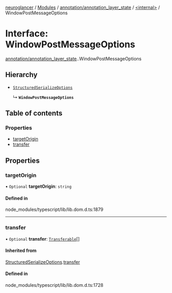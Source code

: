 [neuroglancer](../README.md) / [Modules](../modules.md) / [annotation/annotation\_layer\_state](../modules/annotation_annotation_layer_state.md) / [<internal\>](../modules/annotation_annotation_layer_state._internal_.md) / WindowPostMessageOptions

# Interface: WindowPostMessageOptions

[annotation/annotation_layer_state](../modules/annotation_annotation_layer_state.md).[<internal>](../modules/annotation_annotation_layer_state._internal_.md).WindowPostMessageOptions

## Hierarchy

- [`StructuredSerializeOptions`](annotation_annotation_layer_state._internal_.StructuredSerializeOptions.md)

  ↳ **`WindowPostMessageOptions`**

## Table of contents

### Properties

- [targetOrigin](annotation_annotation_layer_state._internal_.WindowPostMessageOptions.md#targetorigin)
- [transfer](annotation_annotation_layer_state._internal_.WindowPostMessageOptions.md#transfer)

## Properties

### targetOrigin

• `Optional` **targetOrigin**: `string`

#### Defined in

node_modules/typescript/lib/lib.dom.d.ts:1879

___

### transfer

• `Optional` **transfer**: [`Transferable`](../modules/annotation_annotation_layer_state._internal_.md#transferable)[]

#### Inherited from

[StructuredSerializeOptions](annotation_annotation_layer_state._internal_.StructuredSerializeOptions.md).[transfer](annotation_annotation_layer_state._internal_.StructuredSerializeOptions.md#transfer)

#### Defined in

node_modules/typescript/lib/lib.dom.d.ts:1728

